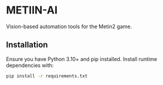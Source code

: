 # METIIN-AI

Vision-based automation tools for the Metin2 game.

## Installation

Ensure you have Python 3.10+ and pip installed. Install runtime dependencies with:

```bash
pip install -r requirements.txt
```

